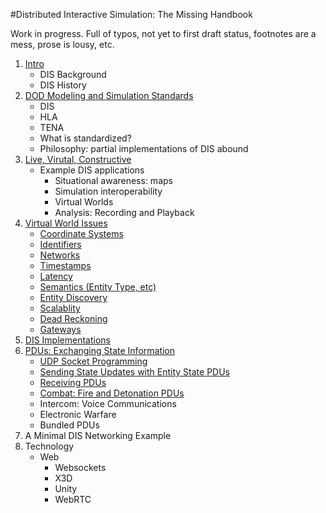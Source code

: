 #Distributed Interactive Simulation: The Missing Handbook

Work in progress. Full of typos, not yet to first draft status, footnotes are a mess, prose is lousy, etc. 

1. <a href="DIS_Background.md">Intro</a>
   - DIS Background
   - DIS History
2. <a href="DoDModelingAndSimulationStandards.md">DOD Modeling and Simulation Standards</a>
	- DIS
	- HLA
	- TENA
	- What is standardized?
	- Philosophy: partial implementations of DIS abound
3. <a href="LiveVirtualConstructive.md">Live, Virutal, Constructive</a>
   - Example DIS applications
      - Situational awareness: maps
      - Simulation interoperability
      - Virtual Worlds
      - Analysis: Recording and Playback
4. <a href="VirtualWorldIssues.md">Virtual World Issues</a>
   	- <a href="CoordinateSystems.md">Coordinate Systems</a>
   	- <A href="EntityIdentifiers.md">Identifiers</a>
   	- <a href="Networks.md">Networks</a>
   	- <a href="Timestamps.md">Timestamps</a>
   	- <a href="Latency.md">Latency</a>
   	- <A href="EntityType.md">Semantics (Entity Type, etc)</a>
   	- <a href="EntityDiscovery.md">Entity Discovery</a>
   	- <a href="Scalability.md">Scalablity</a>
   	- <A href="DeadReckoning.md">Dead Reckoning</a>
   	- <A href="Gateways.md">Gateways</a>
4. <a href="DISImplementations.md">DIS Implementations</a>
5. <a href="ExchangingStateInformation.md">PDUs: Exchanging State Information</a>
	- <A href="UDPSockets.md">UDP Socket Programming</a>
	- <a href="EntityStatePDUs.md">Sending State Updates with Entity State PDUs</a>
	- <a href="ReceivingPDUs.md">Receiving PDUs</a>
   - <a href="Combat.md">Combat: Fire and Detonation PDUs<a/>
   - Intercom: Voice Communications
   - Electronic Warfare
   - <a ref="PDUBundling.md">Bundled PDUs</a>
6. A Minimal DIS Networking Example
7. Technology
   - Web
      - Websockets
      - X3D
      - Unity
      - WebRTC
